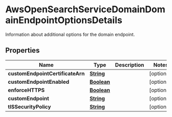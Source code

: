 

# AwsOpenSearchServiceDomainDomainEndpointOptionsDetails

Information about additional options for the domain endpoint.

## Properties

| Name | Type | Description | Notes |
|------------ | ------------- | ------------- | -------------|
|**customEndpointCertificateArn** | [**String**](String.md) |  |  [optional] |
|**customEndpointEnabled** | [**Boolean**](Boolean.md) |  |  [optional] |
|**enforceHTTPS** | [**Boolean**](Boolean.md) |  |  [optional] |
|**customEndpoint** | [**String**](String.md) |  |  [optional] |
|**tlSSecurityPolicy** | [**String**](String.md) |  |  [optional] |



